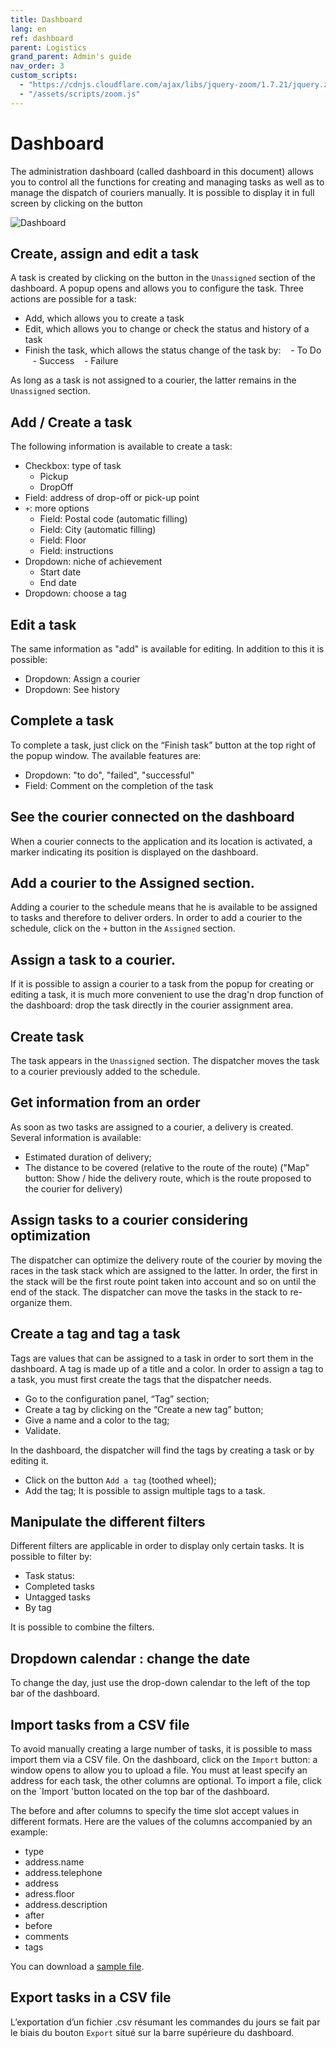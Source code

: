 ```yaml
---
title: Dashboard
lang: en
ref: dashboard
parent: Logistics
grand_parent: Admin's guide
nav_order: 3
custom_scripts:
  - "https://cdnjs.cloudflare.com/ajax/libs/jquery-zoom/1.7.21/jquery.zoom.min.js"
  - "/assets/scripts/zoom.js"
---
```


# Dashboard

The administration dashboard (called dashboard in this document) allows you to control all the functions for creating and managing tasks as well as to manage the dispatch of couriers manually. It is possible to display it in full screen by clicking on the button 

<span class="zoomable">![Dashboard](/assets/images/dashboard_fr.png)</span>

## Create, assign and edit a task

A task is created by clicking on the <i class = "fa fa-plus fa-lg" aria-hidden = "true"> </i> button in the `Unassigned` section of the dashboard. A popup opens and allows you to configure the task. Three actions are possible for a task:
- Add, which allows you to create a task
- Edit, which allows you to change or check the status and history of a task
- Finish the task, which allows the status change of the task by:
   - To Do
   - Success
   - Failure
   
As long as a task is not assigned to a courier, the latter remains in the `Unassigned` section.
   
## Add / Create a task
   
   The following information is available to create a task:
* Checkbox: type of task
  - Pickup
  - DropOff
* Field: address of drop-off or pick-up point
* `+`: more options
  - Field: Postal code (automatic filling)
  - Field: City (automatic filling)
  - Field: Floor
  - Field: instructions
* Dropdown: niche of achievement
  - Start date
  - End date
* Dropdown: choose a tag

## Edit a task

The same information as "add" is available for editing. In addition to this it is possible:
* Dropdown: Assign a courier
* Dropdown: See history

## Complete a task

To complete a task, just click on the “Finish task” button at the top right of the popup window. The available features are:
* Dropdown: "to do", "failed", "successful"
* Field: Comment on the completion of the task

## See the courier connected on the dashboard

When a courier connects to the application and its location is activated, a marker indicating its position is displayed on the dashboard.

## Add a courier to the Assigned section.

Adding a courier to the schedule means that he is available to be assigned to tasks and therefore to deliver orders. In order to add a courier to the schedule, click on the `+` button in the `Assigned` section.

## Assign a task to a courier.

If it is possible to assign a courier to a task from the popup for creating or editing a task, it is much more convenient to use the drag'n drop function of the dashboard: drop the task directly in the courier assignment area.

## Create task

The task appears in the `Unassigned` section.
The dispatcher moves the task to a courier previously added to the schedule.

## Get information from an order

As soon as two tasks are assigned to a courier, a delivery is created. Several information is available:
* Estimated duration of delivery;
* The distance to be covered (relative to the route of the route) ("Map" button: Show / hide the delivery route, which is the route proposed to the courier for delivery)

## Assign tasks to a courier considering optimization

The dispatcher can optimize the delivery route of the courier by moving the races in the task stack which are assigned to the latter. In order, the first in the stack will be the first route point taken into account and so on until the end of the stack.
The dispatcher can move the tasks in the stack to re-organize them.

## Create a tag and tag a task

Tags are values that can be assigned to a task in order to sort them in the dashboard. A tag is made up of a title and a color. In order to assign a tag to a task, you must first create the tags that the dispatcher needs.
* Go to the configuration panel, “Tag” section;
* Create a tag by clicking on the “Create a new tag” button;
* Give a name and a color to the tag;
* Validate.

In the dashboard, the dispatcher will find the tags by creating a task or by editing it.
* Click on the button `Add a tag` (toothed wheel);
* Add the tag;
It is possible to assign multiple tags to a task.

## Manipulate the different filters

Different filters are applicable in order to display only certain tasks. It is possible to filter by:
* Task status:
* Completed tasks
* Untagged tasks
* By tag

It is possible to combine the filters.

## Dropdown calendar : change the date

To change the day, just use the drop-down calendar to the left of the top bar of the dashboard.

## Import tasks from a CSV file

To avoid manually creating a large number of tasks, it is possible to mass import them via a CSV file. On the dashboard, click on the `Import` button: a window opens to allow you to upload a file. You must at least specify an address for each task, the other columns are optional. To import a file, click on the `Import 'button located on the top bar of the dashboard.

The before and after columns to specify the time slot accept values in different formats. Here are the values of the columns accompanied by an example:
- type
- address.name
- address.telephone
- address
- adress.floor
- address.description
- after
- before
- comments
- tags

You can download a [sample file](https://demo.coopcycle.org/help/tasks_import.example.en.csv).

## Export tasks in a CSV file

L’exportation d’un fichier .csv résumant les commandes du jours se fait par le biais du bouton `Export` situé sur la barre supérieure du dashboard.
